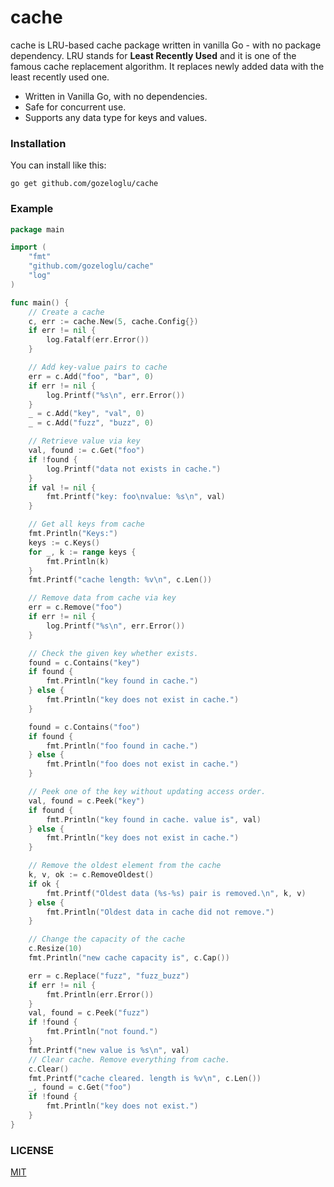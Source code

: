 # cache

cache is LRU-based cache package written in vanilla Go - with no package dependency. LRU stands for **Least Recently
Used** and it is one of the famous cache replacement algorithm. It replaces newly added data with the least recently
used one.

* Written in Vanilla Go, with no dependencies.
* Safe for concurrent use.
* Supports any data type for keys and values.

### Installation

You can install like this:

```
go get github.com/gozeloglu/cache
```

### Example

```go
package main

import (
	"fmt"
	"github.com/gozeloglu/cache"
	"log"
)

func main() {
	// Create a cache
	c, err := cache.New(5, cache.Config{})
	if err != nil {
		log.Fatalf(err.Error())
	}

	// Add key-value pairs to cache
	err = c.Add("foo", "bar", 0)
	if err != nil {
		log.Printf("%s\n", err.Error())
	}
	_ = c.Add("key", "val", 0)
	_ = c.Add("fuzz", "buzz", 0)

	// Retrieve value via key
	val, found := c.Get("foo")
	if !found {
		log.Printf("data not exists in cache.")
	}
	if val != nil {
		fmt.Printf("key: foo\nvalue: %s\n", val)
	}

	// Get all keys from cache
	fmt.Println("Keys:")
	keys := c.Keys()
	for _, k := range keys {
		fmt.Println(k)
	}
	fmt.Printf("cache length: %v\n", c.Len())

	// Remove data from cache via key
	err = c.Remove("foo")
	if err != nil {
		log.Printf("%s\n", err.Error())
	}

	// Check the given key whether exists.
	found = c.Contains("key")
	if found {
		fmt.Println("key found in cache.")
	} else {
		fmt.Println("key does not exist in cache.")
	}

	found = c.Contains("foo")
	if found {
		fmt.Println("foo found in cache.")
	} else {
		fmt.Println("foo does not exist in cache.")
	}

	// Peek one of the key without updating access order.
	val, found = c.Peek("key")
	if found {
		fmt.Println("key found in cache. value is", val)
	} else {
		fmt.Println("key does not exist in cache.")
	}

	// Remove the oldest element from the cache
	k, v, ok := c.RemoveOldest()
	if ok {
		fmt.Printf("Oldest data (%s-%s) pair is removed.\n", k, v)
	} else {
		fmt.Println("Oldest data in cache did not remove.")
	}

	// Change the capacity of the cache
	c.Resize(10)
	fmt.Println("new cache capacity is", c.Cap())

	err = c.Replace("fuzz", "fuzz_buzz")
	if err != nil {
		fmt.Println(err.Error())
	}
	val, found = c.Peek("fuzz")
	if !found {
		fmt.Println("not found.")
	}
	fmt.Printf("new value is %s\n", val)
	// Clear cache. Remove everything from cache.
	c.Clear()
	fmt.Printf("cache cleared. length is %v\n", c.Len())
	_, found = c.Get("foo")
	if !found {
		fmt.Println("key does not exist.")
	}
}


```

### LICENSE

[MIT](https://github.com/gozeloglu/cache/blob/main/LICENSE)